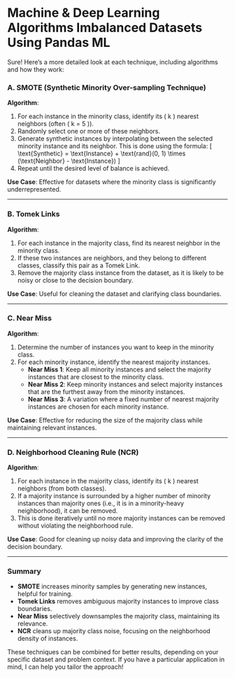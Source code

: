 # Machine & Deep Learning Algorithms Imbalanced Datasets Using Pandas ML

Sure! Here’s a more detailed look at each technique, including algorithms and how they work:

### A. SMOTE (Synthetic Minority Over-sampling Technique)

**Algorithm**:
1. For each instance in the minority class, identify its \( k \) nearest neighbors (often \( k = 5 \)).
2. Randomly select one or more of these neighbors.
3. Generate synthetic instances by interpolating between the selected minority instance and its neighbor. This is done using the formula:
   \[
   \text{Synthetic} = \text{Instance} + \text{rand}(0, 1) \times (\text{Neighbor} - \text{Instance})
   \]
4. Repeat until the desired level of balance is achieved.

**Use Case**: Effective for datasets where the minority class is significantly underrepresented.

---

### B. Tomek Links

**Algorithm**:
1. For each instance in the majority class, find its nearest neighbor in the minority class.
2. If these two instances are neighbors, and they belong to different classes, classify this pair as a Tomek Link.
3. Remove the majority class instance from the dataset, as it is likely to be noisy or close to the decision boundary.

**Use Case**: Useful for cleaning the dataset and clarifying class boundaries.

---

### C. Near Miss

**Algorithm**:
1. Determine the number of instances you want to keep in the minority class.
2. For each minority instance, identify the nearest majority instances.
   - **Near Miss 1**: Keep all minority instances and select the majority instances that are closest to the minority class.
   - **Near Miss 2**: Keep minority instances and select majority instances that are the furthest away from the minority instances.
   - **Near Miss 3**: A variation where a fixed number of nearest majority instances are chosen for each minority instance.

**Use Case**: Effective for reducing the size of the majority class while maintaining relevant instances.

---

### D. Neighborhood Cleaning Rule (NCR)

**Algorithm**:
1. For each instance in the majority class, identify its \( k \) nearest neighbors (from both classes).
2. If a majority instance is surrounded by a higher number of minority instances than majority ones (i.e., it is in a minority-heavy neighborhood), it can be removed.
3. This is done iteratively until no more majority instances can be removed without violating the neighborhood rule.

**Use Case**: Good for cleaning up noisy data and improving the clarity of the decision boundary.

---

### Summary

- **SMOTE** increases minority samples by generating new instances, helpful for training.
- **Tomek Links** removes ambiguous majority instances to improve class boundaries.
- **Near Miss** selectively downsamples the majority class, maintaining its relevance.
- **NCR** cleans up majority class noise, focusing on the neighborhood density of instances.

These techniques can be combined for better results, depending on your specific dataset and problem context. If you have a particular application in mind, I can help you tailor the approach!
